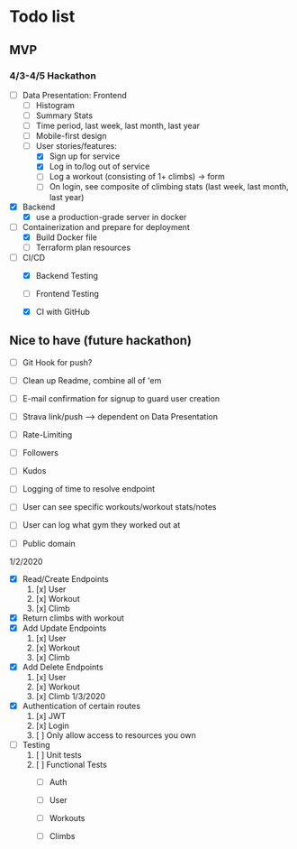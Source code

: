 # Todo list

## MVP 

### 4/3-4/5 Hackathon

* [ ] Data Presentation: Frontend
    * [ ] Histogram
    * [ ] Summary Stats
    * [ ] Time period, last week, last month, last year
    * [ ] Mobile-first design 
    * [ ] User stories/features:
        * [x] Sign up for service
        * [x] Log in to/log out of service
        * [ ] Log a workout (consisting of 1+ climbs) -> form
        * [ ] On login, see composite of climbing stats (last week, last month, last year)

* [x] Backend
    * [x] use a production-grade server in docker

* [ ] Containerization and prepare for deployment
    * [X] Build Docker file
    * [ ] Terraform plan resources
* [ ] CI/CD
    * [x] Backend Testing
    * [ ] Frontend Testing
    * [x] CI with GitHub


## Nice to have (future hackathon)
* [ ] Git Hook for push?
* [ ] Clean up Readme, combine all of 'em
* [ ] E-mail confirmation for signup to guard user creation
* [ ] Strava link/push --> dependent on Data Presentation
* [ ] Rate-Limiting
* [ ] Followers
* [ ] Kudos
* [ ] Logging of time to resolve endpoint
* [ ] User can see specific workouts/workout stats/notes
* [ ] User can log what gym they worked out at
* [ ] Public domain


1/2/2020
* [x] Read/Create Endpoints
    1. [x] User
    2. [x] Workout
    3. [x] Climb
* [x] Return climbs with workout
* [x] Add Update Endpoints
    1. [x] User
    2. [x] Workout
    3. [x] Climb
* [x] Add Delete Endpoints
    1. [x] User
    2. [x] Workout
    3. [x] Climb
1/3/2020
* [x] Authentication of certain routes
    1. [x] JWT
    2. [x] Login
    3. [ ] Only allow access to resources you own
* [ ] Testing
    1. [ ] Unit tests
    2. [ ] Functional Tests
        * [ ] Auth
        * [ ] User
        * [ ] Workouts
        * [ ] Climbs


